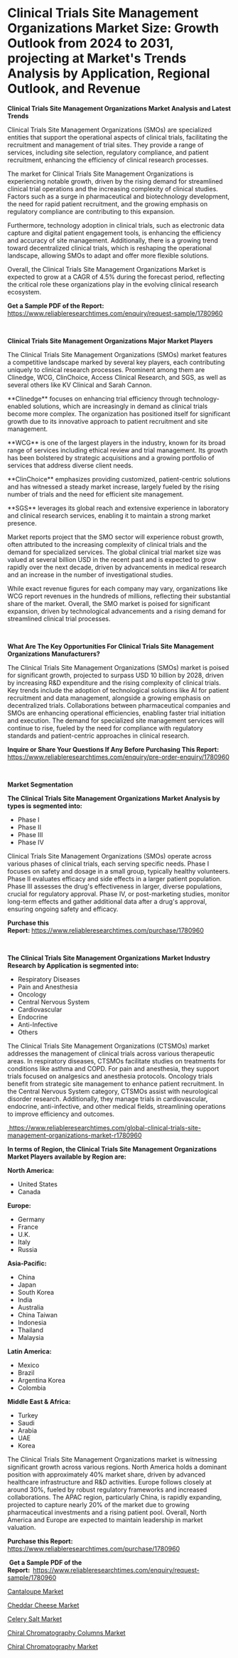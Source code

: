 <p><h1>Clinical Trials Site Management Organizations Market Size: Growth Outlook from 2024 to 2031, projecting at Market's Trends Analysis by Application, Regional Outlook, and Revenue</h1></p><p><strong>Clinical Trials Site Management Organizations Market Analysis and Latest Trends</strong></p>
<p><p>Clinical Trials Site Management Organizations (SMOs) are specialized entities that support the operational aspects of clinical trials, facilitating the recruitment and management of trial sites. They provide a range of services, including site selection, regulatory compliance, and patient recruitment, enhancing the efficiency of clinical research processes. </p><p>The market for Clinical Trials Site Management Organizations is experiencing notable growth, driven by the rising demand for streamlined clinical trial operations and the increasing complexity of clinical studies. Factors such as a surge in pharmaceutical and biotechnology development, the need for rapid patient recruitment, and the growing emphasis on regulatory compliance are contributing to this expansion. </p><p>Furthermore, technology adoption in clinical trials, such as electronic data capture and digital patient engagement tools, is enhancing the efficiency and accuracy of site management. Additionally, there is a growing trend toward decentralized clinical trials, which is reshaping the operational landscape, allowing SMOs to adapt and offer more flexible solutions.</p><p>Overall, the Clinical Trials Site Management Organizations Market is expected to grow at a CAGR of 4.5% during the forecast period, reflecting the critical role these organizations play in the evolving clinical research ecosystem.</p></p>
<p><strong>Get a Sample PDF of the Report:&nbsp;</strong> <a href="https://www.reliableresearchtimes.com/enquiry/request-sample/1780960?utm_campaign=1393&utm_medium=2&utm_source=Github&utm_content=ia&utm_term=08102024&utm_id=clinical-trials-site-management-organizations">https://www.reliableresearchtimes.com/enquiry/request-sample/1780960</a></p>
<p>&nbsp;</p>
<p><strong>Clinical Trials Site Management Organizations Major Market Players</strong></p>
<p><p>The Clinical Trials Site Management Organizations (SMOs) market features a competitive landscape marked by several key players, each contributing uniquely to clinical research processes. Prominent among them are Clinedge, WCG, ClinChoice, Access Clinical Research, and SGS, as well as several others like KV Clinical and Sarah Cannon.</p><p>**Clinedge** focuses on enhancing trial efficiency through technology-enabled solutions, which are increasingly in demand as clinical trials become more complex. The organization has positioned itself for significant growth due to its innovative approach to patient recruitment and site management.</p><p>**WCG** is one of the largest players in the industry, known for its broad range of services including ethical review and trial management. Its growth has been bolstered by strategic acquisitions and a growing portfolio of services that address diverse client needs.</p><p>**ClinChoice** emphasizes providing customized, patient-centric solutions and has witnessed a steady market increase, largely fueled by the rising number of trials and the need for efficient site management. </p><p>**SGS** leverages its global reach and extensive experience in laboratory and clinical research services, enabling it to maintain a strong market presence.</p><p>Market reports project that the SMO sector will experience robust growth, often attributed to the increasing complexity of clinical trials and the demand for specialized services. The global clinical trial market size was valued at several billion USD in the recent past and is expected to grow rapidly over the next decade, driven by advancements in medical research and an increase in the number of investigational studies.</p><p>While exact revenue figures for each company may vary, organizations like WCG report revenues in the hundreds of millions, reflecting their substantial share of the market. Overall, the SMO market is poised for significant expansion, driven by technological advancements and a rising demand for streamlined clinical trial processes.</p></p>
<p>&nbsp;</p>
<p><strong>What Are The Key Opportunities For Clinical Trials Site Management Organizations Manufacturers?</strong></p>
<p><p>The Clinical Trials Site Management Organizations (SMOs) market is poised for significant growth, projected to surpass USD 10 billion by 2028, driven by increasing R&D expenditure and the rising complexity of clinical trials. Key trends include the adoption of technological solutions like AI for patient recruitment and data management, alongside a growing emphasis on decentralized trials. Collaborations between pharmaceutical companies and SMOs are enhancing operational efficiencies, enabling faster trial initiation and execution. The demand for specialized site management services will continue to rise, fueled by the need for compliance with regulatory standards and patient-centric approaches in clinical research.</p></p>
<p><strong>Inquire or Share Your Questions If Any Before Purchasing This Report:</strong> <a href="https://www.reliableresearchtimes.com/enquiry/pre-order-enquiry/1780960?utm_campaign=1393&utm_medium=2&utm_source=Github&utm_content=ia&utm_term=08102024&utm_id=clinical-trials-site-management-organizations">https://www.reliableresearchtimes.com/enquiry/pre-order-enquiry/1780960</a></p>
<p>&nbsp;</p>
<p><strong>Market Segmentation</strong></p>
<p><strong>The Clinical Trials Site Management Organizations Market Analysis by types is segmented into:</strong></p>
<p><ul><li>Phase I</li><li>Phase II</li><li>Phase III</li><li>Phase IV</li></ul></p>
<p><p>Clinical Trials Site Management Organizations (SMOs) operate across various phases of clinical trials, each serving specific needs. Phase I focuses on safety and dosage in a small group, typically healthy volunteers. Phase II evaluates efficacy and side effects in a larger patient population. Phase III assesses the drug's effectiveness in larger, diverse populations, crucial for regulatory approval. Phase IV, or post-marketing studies, monitor long-term effects and gather additional data after a drug's approval, ensuring ongoing safety and efficacy.</p></p>
<p><strong>Purchase this Report:&nbsp;</strong><a href="https://www.reliableresearchtimes.com/purchase/1780960?utm_campaign=1393&utm_medium=2&utm_source=Github&utm_content=ia&utm_term=08102024&utm_id=clinical-trials-site-management-organizations">https://www.reliableresearchtimes.com/purchase/1780960</a></p>
<p>&nbsp;</p>
<p><strong>The Clinical Trials Site Management Organizations Market Industry Research by Application is segmented into:</strong></p>
<p><ul><li>Respiratory Diseases</li><li>Pain and Anesthesia</li><li>Oncology</li><li>Central Nervous System</li><li>Cardiovascular</li><li>Endocrine</li><li>Anti-Infective</li><li>Others</li></ul></p>
<p><p>The Clinical Trials Site Management Organizations (CTSMOs) market addresses the management of clinical trials across various therapeutic areas. In respiratory diseases, CTSMOs facilitate studies on treatments for conditions like asthma and COPD. For pain and anesthesia, they support trials focused on analgesics and anesthesia protocols. Oncology trials benefit from strategic site management to enhance patient recruitment. In the Central Nervous System category, CTSMOs assist with neurological disorder research. Additionally, they manage trials in cardiovascular, endocrine, anti-infective, and other medical fields, streamlining operations to improve efficiency and outcomes.</p></p>
<p><a href="https://www.reliableresearchtimes.com/global-clinical-trials-site-management-organizations-market-r1780960?utm_campaign=1393&utm_medium=2&utm_source=Github&utm_content=ia&utm_term=08102024&utm_id=clinical-trials-site-management-organizations">&nbsp;https://www.reliableresearchtimes.com/global-clinical-trials-site-management-organizations-market-r1780960</a></p>
<p><strong>In terms of Region, the Clinical Trials Site Management Organizations Market Players available by Region are:</strong></p>
<p>
    <p> <strong> North America: </strong>
        <ul>
            <li>United States</li>
            <li>Canada</li>
        </ul>
        </p> 
    <p> <strong> Europe: </strong>
        <ul>
            <li>Germany</li>
            <li>France</li>
            <li>U.K.</li>
            <li>Italy</li>
            <li>Russia</li>
        </ul>
        </p> 
    <p> <strong> Asia-Pacific: </strong>
        <ul>
            <li>China</li>
            <li>Japan</li>
            <li>South Korea</li>
            <li>India</li>
            <li>Australia</li>
            <li>China Taiwan</li>
            <li>Indonesia</li>
            <li>Thailand</li>
            <li>Malaysia</li>
        </ul>
        </p> 
    <p> <strong> Latin America: </strong>
        <ul>
            <li>Mexico</li>
            <li>Brazil</li>
            <li>Argentina Korea</li>
            <li>Colombia</li>
        </ul>
        </p> 
    <p> <strong> Middle East & Africa: </strong>
        <ul>
            <li>Turkey</li>
            <li>Saudi</li>
            <li>Arabia</li>
            <li>UAE</li>
            <li>Korea</li>
        </ul>
    </p>
    </p>
<p><p>The Clinical Trials Site Management Organizations market is witnessing significant growth across various regions. North America holds a dominant position with approximately 40% market share, driven by advanced healthcare infrastructure and R&D activities. Europe follows closely at around 30%, fueled by robust regulatory frameworks and increased collaborations. The APAC region, particularly China, is rapidly expanding, projected to capture nearly 20% of the market due to growing pharmaceutical investments and a rising patient pool. Overall, North America and Europe are expected to maintain leadership in market valuation.</p></p>
<p><strong>Purchase this Report: </strong><a href="https://www.reliableresearchtimes.com/purchase/1780960?utm_campaign=1393&utm_medium=2&utm_source=Github&utm_content=ia&utm_term=08102024&utm_id=clinical-trials-site-management-organizations">https://www.reliableresearchtimes.com/purchase/1780960</a></p>
<p>&nbsp;<strong>Get a Sample PDF of the Report:&nbsp;&nbsp;</strong><a href="https://www.reliableresearchtimes.com/enquiry/request-sample/1780960?utm_campaign=1393&utm_medium=2&utm_source=Github&utm_content=ia&utm_term=08102024&utm_id=clinical-trials-site-management-organizations">https://www.reliableresearchtimes.com/enquiry/request-sample/1780960</a></p>
<p><strong></strong></p>
<p><p><a href="https://www.linkedin.com/pulse/market-dynamics-future-trends-global-cantaloupe-sector-forecasted-e5yef?utm_campaign=1393&utm_medium=2&utm_source=Github&utm_content=ia&utm_term=08102024&utm_id=clinical-trials-site-management-organizations">Cantaloupe Market</a></p><p><a href="https://www.linkedin.com/pulse/cheddar-cheese-industry-sector-market-dynamics-future-scenarios-u7pmf?utm_campaign=1393&utm_medium=2&utm_source=Github&utm_content=ia&utm_term=08102024&utm_id=clinical-trials-site-management-organizations">Cheddar Cheese Market</a></p><p><a href="https://www.linkedin.com/pulse/celery-salt-market-size-share-trends-analysis-report-end-use-glkjf?utm_campaign=1393&utm_medium=2&utm_source=Github&utm_content=ia&utm_term=08102024&utm_id=clinical-trials-site-management-organizations">Celery Salt Market</a></p><p><a href="https://www.linkedin.com/pulse/chiral-chromatography-columns-ecosystem-mapping-innovation-k49bc?utm_campaign=1393&utm_medium=2&utm_source=Github&utm_content=ia&utm_term=08102024&utm_id=clinical-trials-site-management-organizations">Chiral Chromatography Columns Market</a></p><p><a href="https://www.linkedin.com/pulse/chiral-chromatography-market-shifts-strategic-analysis-2024-2031-mkzxc?utm_campaign=1393&utm_medium=2&utm_source=Github&utm_content=ia&utm_term=08102024&utm_id=clinical-trials-site-management-organizations">Chiral Chromatography Market</a></p></p>